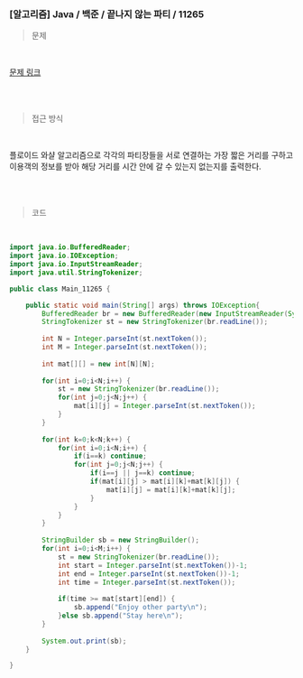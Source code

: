 <h3>[알고리즘]  Java / 백준 / 끝나지 않는 파티 / 11265 </h3>

> 문제
> 

<br>

[문제 링크](https://www.acmicpc.net/problem/11265)

<br>

<br>

> 접근 방식
> 

<br>

플로이드 와샬 알고리즘으로 각각의 파티장들을 서로 연결하는 가장 짧은 거리를 구하고 이용객의 정보를 받아 해당 거리를 시간 안에 갈 수 있는지 없는지를 출력한다.

<br>
<br>

> 코드
> 

<br>

```java
import java.io.BufferedReader;
import java.io.IOException;
import java.io.InputStreamReader;
import java.util.StringTokenizer;

public class Main_11265 {

	public static void main(String[] args) throws IOException{
		BufferedReader br = new BufferedReader(new InputStreamReader(System.in));
		StringTokenizer st = new StringTokenizer(br.readLine());
		
		int N = Integer.parseInt(st.nextToken());
		int M = Integer.parseInt(st.nextToken());
		
		int mat[][] = new int[N][N];
		
		for(int i=0;i<N;i++) {
			st = new StringTokenizer(br.readLine());
			for(int j=0;j<N;j++) {
				mat[i][j] = Integer.parseInt(st.nextToken());
			}
		}
		
		for(int k=0;k<N;k++) {
			for(int i=0;i<N;i++) {
				if(i==k) continue;
				for(int j=0;j<N;j++) {
					if(i==j || j==k) continue;
					if(mat[i][j] > mat[i][k]+mat[k][j]) {
						mat[i][j] = mat[i][k]+mat[k][j];
					}
				}
			}
		}
		
		StringBuilder sb = new StringBuilder();
		for(int i=0;i<M;i++) {
			st = new StringTokenizer(br.readLine());
			int start = Integer.parseInt(st.nextToken())-1;
			int end = Integer.parseInt(st.nextToken())-1;
			int time = Integer.parseInt(st.nextToken());
			
			if(time >= mat[start][end]) {
				sb.append("Enjoy other party\n");
			}else sb.append("Stay here\n");
		}
		
		System.out.print(sb);
	}

}
```
